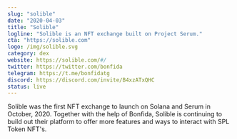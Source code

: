 ```yaml
---
slug: "solible"
date: "2020-04-03"
title: "Solible"
logline: "Solible is an NFT exchange built on Project Serum."
cta: "https://solible.com"
logo: /img/solible.svg
category: dex
website: https://solible.com/#/
twitter: https://twitter.com/bonfida
telegram: https://t.me/bonfidatg
discord: https://discord.com/invite/B4xzATxQHC
status: live
---
```


Solible was the first NFT exchange to launch on Solana and Serum in October, 2020. Together with the help of Bonfida, Solible is continuing to build out their platform to offer more features and ways to interact with SPL Token NFT's.

